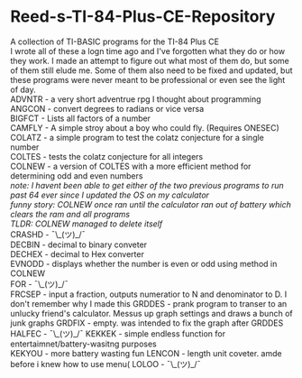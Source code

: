 # Reed-s-TI-84-Plus-CE-Repository
A collection of TI-BASIC programs for the TI-84 Plus CE  
I wrote all of these a logn time ago and I've forgotten what they do or how they work. I made an attempt to figure out what most of them do, but some of them still elude me. Some of them also need to be fixed and updated, but these programs were never meant to be professional or even see the light of day.  
ADVNTR - a very short adventrue rpg I thought about programming  
ANGCON - convert degrees to radians or vice versa  
BIGFCT - Lists all factors of a number  
CAMFLY - A simple stroy about a boy who could fly. (Requires ONESEC)  
COLATZ - a simple program to test the colatz conjecture for a single number  
COLTES - tests the colatz conjecture for all integers  
COLNEW - a version of COLTES with a more efficient method for determining odd and even numbers  
*note: I havent been able to get either of the two previous programs to run past 64 ever since I updated the OS on my calculator*  
*funny story: COLNEW once ran until the calculator ran out of battery which clears the ram and all programs*  
*TLDR: COLNEW managed to delete itself*  
CRASHD - ¯\\\_(ツ)\_/¯  
DECBIN - decimal to binary conveter  
DECHEX - decimal to Hex converter  
EVNODD - displays whether the number is even or odd using method in COLNEW  
FOR - ¯\\\_(ツ)\_/¯  
FRCSEP - input a fraction, outputs numeratior to N and denominator to D. I don't remember why I made this
GRDDES - prank program to transer to an unlucky friend's calculator. Messus up graph settings and draws a bunch of junk graphs
GRDFIX - empty. was intended to fix the graph after GRDDES
HALFEC - ¯\\\_(ツ)\_/¯
KEKKEK - simple endless function for entertaimnet/battery-wasitng purposes  
KEKYOU - more battery wasting fun
LENCON - length unit coveter. amde before i knew how to use menu(
LOLOO - ¯\\\_(ツ)\_/¯
